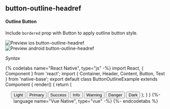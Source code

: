 ## button-outline-headref
#### Outline Button

Include <code>bordered</code> prop with Button to apply outline button style.<br />

![Preview ios button-outline-headref](https://github.com/GeekyAnts/NativeBase-KitchenSink/raw/v2.6.1/screenshots/ios/button-outline.png)
![Preview android button-outline-headref](https://github.com/GeekyAnts/NativeBase-KitchenSink/raw/v2.6.1/screenshots/android/button-outline.png)

*Syntax*

{% codetabs name="React Native", type="js" -%}
import React, { Component } from 'react';
import { Container, Header, Content, Button, Text } from 'native-base';
export default class ButtonOutlineExample extends Component {
  render() {
    return (
      <Container>
        <Header />
        <Content>
          <Button bordered light>
            <Text>Light</Text>
          </Button>
          <Button bordered>
            <Text>Primary</Text>
          </Button>
          <Button bordered success>
            <Text>Success</Text>
          </Button>
          <Button bordered info>
            <Text>Info</Text>
          </Button>
          <Button bordered warning>
            <Text>Warning</Text>
          </Button>
          <Button bordered danger>
            <Text>Danger</Text>
          </Button>
          <Button bordered dark>
            <Text>Dark</Text>
          </Button>
        </Content>
      </Container>
    );
  }
}
{%- language name="Vue Native", type="vue" -%}
<template>
  <nb-container>
    <nb-header/>
    <nb-content padder>
      <nb-button bordered light>
        <nb-text>Light</nb-text>
      </nb-button>
      <nb-button bordered info>
        <nb-text>Info</nb-text>
      </nb-button>
      <nb-button bordered primary>
        <nb-text>Primary</nb-text>
      </nb-button>
      <nb-button bordered success>
        <nb-text>Success</nb-text>
      </nb-button>
      <nb-button bordered warning>
        <nb-text>Warning</nb-text>
      </nb-button>
      <nb-button bordered danger>
        <nb-text>Danger</nb-text>
      </nb-button>
      <nb-button bordered dark>
        <nb-text>Dark</nb-text>
      </nb-button>
    </nb-content>
  </nb-container>
</template>
{%- endcodetabs %}
<p> 
    <div id="" class="mobileDevice" style="background: url(&quot;https://docs-v2.nativebase.io/docs/assets/iosphone.png&quot;) no-repeat; padding: 63px 20px 100px 15px; width: 292px; height: 600px;margin:0 auto;float:none;">
        <img src="https://github.com/GeekyAnts/NativeBase-KitchenSink/raw/v2.6.1/screenshots/ios/button-outline.png" alt="" style="display:block !important" />
    </div>
</p>
<br />

